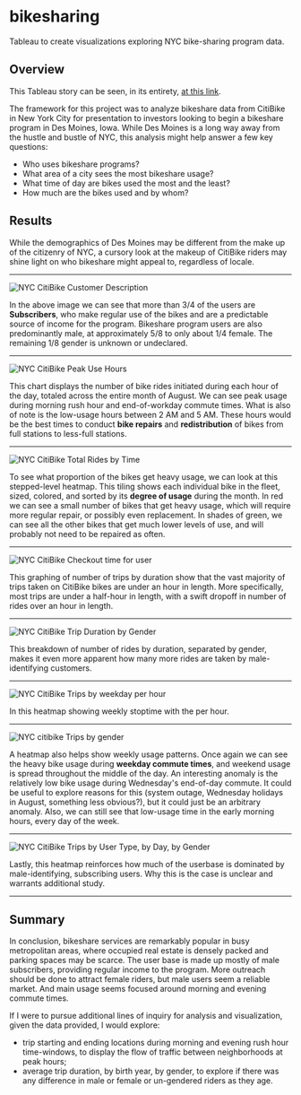 # bikesharing
Tableau to create visualizations exploring NYC bike-sharing program data.

## Overview
This Tableau story can be seen, in its entirety, [at this link](https://public.tableau.com/app/profile/nayan.barhate/viz/NYCCityBikeChallengeAnalysis/NYCCityBikeAnalysis?publish=yes).

The framework for this project was to analyze bikeshare data from CitiBike in New York City for presentation to investors looking to begin a bikeshare program in Des Moines, Iowa. While Des Moines is a long way away from the hustle and bustle of NYC, this analysis might help answer a few key questions:
- Who uses bikeshare programs?
- What area of a city sees the most bikeshare usage?
- What time of day are bikes used the most and the least?
- How much are the bikes used and by whom?

## Results
While the demographics of Des Moines may be different from the make up of the citizenry of NYC, a cursory look at the makeup of CitiBike riders may shine light on who bikeshare might appeal to, regardless of locale.
***
![NYC CitiBike Customer Description](https://github.com/nayanbarhate/bikesharing/blob/main/Images/Customer_description.png)

In the above image we can see that more than 3/4 of the users are **Subscribers**, who make regular use of the bikes and are a predictable source of income for the program. Bikeshare program users are also predominantly male, at approximately 5/8 to only about 1/4 female. The remaining 1/8 gender is unknown or undeclared.
***
![NYC CitiBike Peak Use Hours](https://github.com/nayanbarhate/bikesharing/blob/main/Images/August_peak_hours.png)

This chart displays the number of bike rides initiated during each hour of the day, totaled across the entire month of August. We can see peak usage during morning rush hour and end-of-workday commute times. What is also of note is the low-usage hours between 2 AM and 5 AM. These hours would be the best times to conduct **bike repairs** and **redistribution** of bikes from full stations to less-full stations.
***
![NYC CitiBike Total Rides by Time](https://github.com/nayanbarhate/bikesharing/blob/main/Images/Bike_repair.png)

To see what proportion of the bikes get heavy usage, we can look at this stepped-level heatmap. This tiling shows each individual bike in the fleet, sized, colored, and sorted by its **degree of usage** during the month. In red we can see a small number of bikes that get heavy usage, which will require more regular repair, or possibly even replacement. In shades of green, we can see all the other bikes that get much lower levels of use, and will probably not need to be repaired as often.
***

![NYC CitiBike Checkout time for user](https://github.com/nayanbarhate/bikesharing/blob/main/Images/Checkout_times_by_user.png)

This graphing of number of trips by duration show that the vast majority of trips taken on CitiBike bikes are under an hour in length. More specifically, most trips are under a half-hour in length, with a swift dropoff in number of rides over an hour in length.
***
![NYC CitiBike Trip Duration by Gender](https://github.com/nayanbarhate/bikesharing/blob/main/Images/Checkout_times_by_gender.png)

This breakdown of number of rides by duration, separated by gender, makes it even more apparent how many more rides are taken by male-identifying customers.
***

![NYC CitiBike Trips by weekday per hour](https://github.com/nayanbarhate/bikesharing/blob/main/Images/Trips_by_weekday_perhour.png)

In this heatmap showing weekly stoptime with the per hour.
***

![NYC citibike Trips by gender](https://github.com/nayanbarhate/bikesharing/blob/main/Images/Trips_by_gender.png)

A heatmap also helps show weekly usage patterns. Once again we can see the heavy bike usage during **weekday commute times**, and weekend usage is spread throughout the middle of the day. An interesting anomaly is the relatively low bike usage during Wednesday's end-of-day commute. It could be useful to explore reasons for this (system outage, Wednesday holidays in August, something less obvious?), but it could just be an arbitrary anomaly. Also, we can still see that low-usage time in the early morning hours, every day of the week.
***


![NYC CitiBike Trips by User Type, by Day, by Gender](https://github.com/nayanbarhate/bikesharing/blob/main/Images/User_trips_by_gender_by_weekday.png)

Lastly, this heatmap reinforces how much of the userbase is dominated by male-identifying, subscribing users. Why this is the case is unclear and warrants additional study.
***

## Summary
In conclusion, bikeshare services are remarkably popular in busy metropolitan areas, where occupied real estate is densely packed and parking spaces may be scarce. The user base is made up mostly of male subscribers, providing regular income to the program. More outreach should be done to attract female riders, but male users seem a reliable market. And main usage seems focused around morning and evening commute times.

If I were to pursue additional lines of inquiry for analysis and visualization, given the data provided, I would explore:
- trip starting and ending locations during morning and evening rush hour time-windows, to display the flow of traffic between neighborhoods at peak hours;
- average trip duration, by birth year, by gender, to explore if there was any difference in male or female or un-gendered riders as they age.








